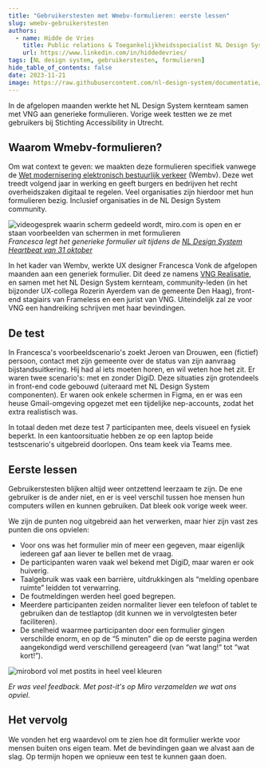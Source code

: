 ```yaml
---
title: "Gebruikerstesten met Wmebv-formulieren: eerste lessen"
slug: wmebv-gebruikerstesten
authors:
  - name: Hidde de Vries
    title: Public relations & Toegankelijkheidsspecialist NL Design System
    url: https://www.linkedin.com/in/hiddedevries/
tags: [NL design system, gebruikerstesten, formulieren]
hide_table_of_contents: false
date: 2023-11-21
image: https://raw.githubusercontent.com/nl-design-system/documentatie/assets/postits.png
---
```


In de afgelopen maanden werkte het NL Design System kernteam samen met VNG aan generieke formulieren. Vorige week testten we ze met gebruikers bij Stichting Accessibility in Utrecht.

## Waarom Wmebv-formulieren?

Om wat context te geven: we maakten deze formulieren specifiek vanwege de [Wet modernisering elektronisch bestuurlijk verkeer](https://www.digitaleoverheid.nl/overzicht-van-alle-onderwerpen/wetgeving/wet-modernisering-elektronisch-bestuurlijk-verkeer/) (Wembv). Deze wet treedt volgend jaar in werking en geeft burgers en bedrijven het recht overheidszaken digitaal te regelen. Veel organisaties zijn hierdoor met hun formulieren bezig. Inclusief organisaties in de NL Design System community.

![videogesprek waarin scherm gedeeld wordt, miro.com is open en er staan voorbeelden van schermen in met formulieren](https://raw.githubusercontent.com/nl-design-system/documentatie/assets/generiek-formulier-heartbeat.png)
_Francesca legt het generieke formulier uit tijdens de [NL Design System Heartbeat van 31 oktober](https://www.youtube.com/watch?v=lcG9DFG4NgQ)_

In het kader van Wembv, werkte UX designer Francesca Vonk de afgelopen maanden aan een generiek formulier. Dit deed ze namens [VNG Realisatie](https://vng.nl/artikelen/vng-realisatie), en samen met het NL Design System kernteam, community-leden (in het bijzonder UX-collega Rozerin Ayerdem van de gemeente Den Haag), front-end stagiairs van Frameless en een jurist van VNG. Uiteindelijk zal ze voor VNG een handreiking schrijven met haar bevindingen.

## De test

In Francesca's voorbeeldscenario's zoekt Jeroen van Drouwen, een (fictief) persoon, contact met zijn gemeente over de status van zijn aanvraag bijstandsuitkering. Hij had al iets moeten horen, en wil weten hoe het zit. Er waren twee scenario's: met en zonder DigiD. Deze situaties zijn grotendeels in front-end code gebouwd (uiteraard met NL Design System componenten). Er waren ook enkele schermen in Figma, en er was een heuse Gmail-omgeving opgezet met een tijdelijke nep-accounts, zodat het extra realistisch was.

In totaal deden met deze test 7 participanten mee, deels visueel en fysiek beperkt. In een kantoorsituatie hebben ze op een laptop beide testscenario's uitgebreid doorlopen. Ons team keek via Teams mee.

## Eerste lessen

Gebruikerstesten blijken altijd weer ontzettend leerzaam te zijn. De ene gebruiker is de ander niet, en er is veel verschil tussen hoe mensen hun computers willen en kunnen gebruiken. Dat bleek ook vorige week weer.

We zijn de punten nog uitgebreid aan het verwerken, maar hier zijn vast zes punten die ons opvielen:

- Voor ons was het formulier min of meer een gegeven, maar eigenlijk iedereen gaf aan liever te bellen met de vraag.
- De participanten waren vaak wel bekend met DigiD, maar waren er ook huiverig.
- Taalgebruik was vaak een barrière, uitdrukkingen als “melding openbare ruimte” leidden tot verwarring.
- De foutmeldingen werden heel goed begrepen.
- Meerdere participanten zeiden normaliter liever een telefoon of tablet te gebruiken dan de testlaptop (dit kunnen we in vervolgtesten beter faciliteren).
- De snelheid waarmee participanten door een formulier gingen verschilde enorm, en op de “5 minuten” die op de eerste pagina werden aangekondigd werd verschillend gereageerd (van “wat lang!“ tot “wat kort!”).

![mirobord vol met postits in heel veel kleuren](https://raw.githubusercontent.com/nl-design-system/documentatie/assets/postits.png)

_Er was veel feedback. Met post-it's op Miro verzamelden we wat ons opviel._

## Het vervolg

We vonden het erg waardevol om te zien hoe dit formulier werkte voor mensen buiten ons eigen team. Met de bevindingen gaan we alvast aan de slag. Op termijn hopen we opnieuw een test te kunnen gaan doen.
